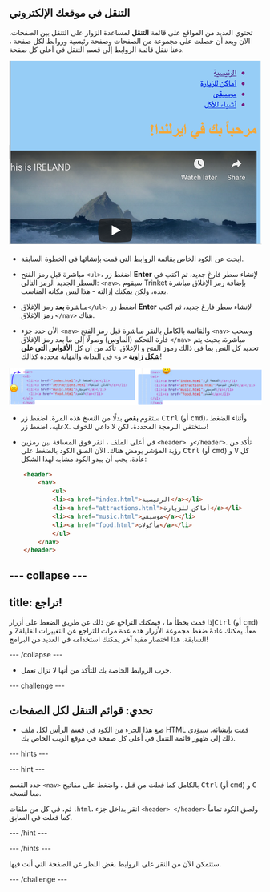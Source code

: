 ## التنقل في موقعك الإلكتروني

تحتوي العديد من المواقع على قائمة **التنقل** لمساعدة الزوار على التنقل بين الصفحات. الآن وبعد أن حصلت على مجموعة من الصفحات وصفحة رئيسية وروابط لكل صفحة ، دعنا ننقل قائمة الروابط إلى قسم التنقل في أعلى كل صفحة.

![مثال على صفحة ويب مع روابط التنقل في الأعلى](images/egNavLinksAtTop.png)

- ابحث عن الكود الخاص بقائمة الروابط التي قمت بإنشائها في الخطوة السابقة.

- مباشرة قبل رمز الفتح `<ul>`، اضغط زر **Enter** لإنشاء سطر فارغ جديد، ثم اكتب في السطر الجديد الرمز التالي: `<nav>`. سيقوم Trinket بإضافة رمز الإغلاق مباشرة بعده، ولكن يمكنك إزالته - هذا ليس مكانه المناسب.

- مباشرة **بعد** رمز الإغلاق`</ul>`، اضغط زر **Enter** لإنشاء سطر فارغ جديد، ثم اكتب رمز الإغلاق `</nav>` هناك.

- الأن حدد جزء `<nav>` والقائمة بالكامل بالنقر مباشرة قبل رمز الفتح `<nav>` وسحب فأرة التحكم (الماوس) وصولًا إلى ما بعد رمز الإغلاق `</nav>` مباشرة، بحيث يتم تحديد كل النص بما في ذالك رموز الفتح و الإغلاق. تأكد من ان كل **الأقواس التي على شكل زاوية** `<` و`>` في البداية والنهاية محدده كذالك!

![لم يتم تحديد النص الموجود على اليسار بالكامل بينما تم تحديد النص الموجود على اليمين بالكامل](images/egSelectedYayWoops.png)

- ستقوم **بقص** بدلًا من النسخ هذه المرة. اضغط زر <kbd>Ctrl</kbd> (أو <kbd>cmd</kbd>)، وأثناء الضغط عليه، اضغط زر<kbd>X</kbd>. ستختفي البرمجة المحددة، لكن لا داعي للخوف!

- في أعلى الملف ، انقر فوق المسافة بين رمزين `<header> و</header>`. تأكد من رؤية المؤشر يومض هناك. الآن الصق الكود بالضغط على <kbd>Ctrl</kbd> (أو <kbd>cmd</kbd>) و <kbd>V</kbd> كل عادة. يجب أن يبدو الكود مشابه لهذا الشكل:

```html
    <header>
        <nav>
            <ul>
            <li><a href="index.html">الرئيسية</a></li>
            <li><a href="attractions.html">أماكن للزيارة</a></li>
            <li><a href="music.html">موسيقى</a></li>
            <li><a href="food.html">مأكولات</a></li>
            </ul>
        </nav>
    </header>
```

--- collapse ---
---
title: تراجع!
---

إذا قمت بخطأ ما ، فيمكنك التراجع عن ذلك عن طريق الضغط على أزرار<kbd>Ctrl</kbd> (أو <kbd>cmd</kbd>) و <kbd>Z</kbd>معاً. يمكنك عادةً ضغط مجموعة الأزرار هذه عدة مرات للتراجع عن التغييرات القليلة السابقة. هذا اختصار مفيد آخر يمكنك استخدامه في العديد من البرامج!

--- /collapse ---

- جرب الروابط الخاصة بك للتأكد من أنها لا تزال تعمل.

--- challenge ---

## تحدي: قوائم التنقل لكل الصفحات

- ضع هذا الجزء من الكود في قسم الرأس لكل ملف HTML قمت بإنشائه. سيؤدي ذلك إلى ظهور قائمة التنقل في أعلى كل صفحة في موقع الويب الخاص بك.
    
--- hints ---
    
--- hint ---

حدد القسم `<nav>` بالكامل كما فعلت من قبل ، واضغط على مفاتيح <kbd>Ctrl</kbd> (أو <kbd>cmd</kbd>) و <kbd>C</kbd> معا لنسخه.

ثم، في كل من ملفات `.html`، انقر بداخل جزء `<header> </header>` ولصق الكود تماماً كما فعلت في السابق.

--- /hint ---

--- /hints ---

ستتمكن الآن من النقر على الروابط بغض النظر عن الصفحة التي أنت فيها.

--- /challenge ---